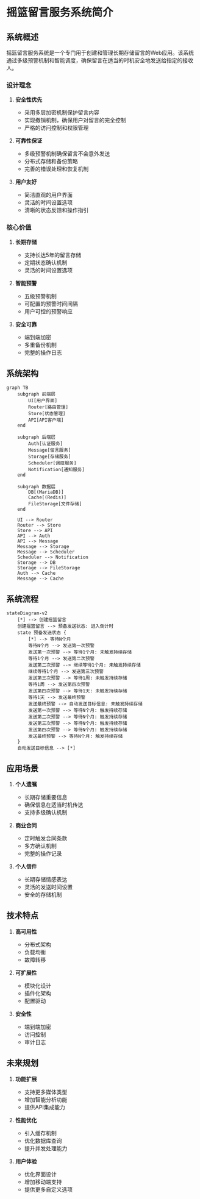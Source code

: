 # 摇篮留言服务系统简介

## 系统概述

摇篮留言服务系统是一个专门用于创建和管理长期存储留言的Web应用。该系统通过多级预警机制和智能调度，确保留言在适当的时机安全地发送给指定的接收人。

### 设计理念

1. **安全性优先**
   - 采用多层加密机制保护留言内容
   - 实现撤销机制，确保用户对留言的完全控制
   - 严格的访问控制和权限管理

2. **可靠性保证**
   - 多级预警机制确保留言不会意外发送
   - 分布式存储和备份策略
   - 完善的错误处理和恢复机制

3. **用户友好**
   - 简洁直观的用户界面
   - 灵活的时间设置选项
   - 清晰的状态反馈和操作指引

### 核心价值

1. **长期存储**
   - 支持长达5年的留言存储
   - 定期状态确认机制
   - 灵活的时间设置选项

2. **智能预警**
   - 五级预警机制
   - 可配置的预警时间间隔
   - 用户可控的预警响应

3. **安全可靠**
   - 端到端加密
   - 多重备份机制
   - 完整的操作日志

## 系统架构

```mermaid
graph TB
    subgraph 前端层
        UI[用户界面]
        Router[路由管理]
        Store[状态管理]
        API[API客户端]
    end

    subgraph 后端层
        Auth[认证服务]
        Message[留言服务]
        Storage[存储服务]
        Scheduler[调度服务]
        Notification[通知服务]
    end

    subgraph 数据层
        DB[(MariaDB)]
        Cache[(Redis)]
        FileStorage[文件存储]
    end

    UI --> Router
    Router --> Store
    Store --> API
    API --> Auth
    API --> Message
    Message --> Storage
    Message --> Scheduler
    Scheduler --> Notification
    Storage --> DB
    Storage --> FileStorage
    Auth --> Cache
    Message --> Cache
```

## 系统流程

```mermaid
stateDiagram-v2
    [*] --> 创建摇篮留言
    创建摇篮留言 --> 预备发送状态: 进入倒计时
    state 预备发送状态 {
        [*] --> 等待N个月
        等待N个月 --> 发送第一次预警
        发送第一次预警 --> 等待1个月: 未触发持续存储
        等待1个月 --> 发送第二次预警
        发送第二次预警 --> 继续等待1个月: 未触发持续存储
        继续等待1个月 --> 发送第三次预警
        发送第三次预警 --> 等待1周: 未触发持续存储
        等待1周 --> 发送第四次预警
        发送第四次预警 --> 等待1天: 未触发持续存储
        等待1天 --> 发送最终预警
        发送最终预警 --> 自动发送目标信息: 未触发持续存储
        发送第一次预警 --> 等待N个月: 触发持续存储
        发送第二次预警 --> 等待N个月: 触发持续存储
        发送第三次预警 --> 等待N个月: 触发持续存储
        发送第四次预警 --> 等待N个月: 触发持续存储
        发送最终预警 --> 等待N个月: 触发持续存储
    }
    自动发送目标信息 --> [*]
```

## 应用场景

1. **个人遗嘱**
   - 长期存储重要信息
   - 确保信息在适当时机传达
   - 支持多级确认机制

2. **商业合同**
   - 定时触发合同条款
   - 多方确认机制
   - 完整的操作记录

3. **个人信件**
   - 长期存储情感表达
   - 灵活的发送时间设置
   - 安全的存储机制

## 技术特点

1. **高可用性**
   - 分布式架构
   - 负载均衡
   - 故障转移

2. **可扩展性**
   - 模块化设计
   - 插件化架构
   - 配置驱动

3. **安全性**
   - 端到端加密
   - 访问控制
   - 审计日志

## 未来规划

1. **功能扩展**
   - 支持更多媒体类型
   - 增加智能分析功能
   - 提供API集成能力

2. **性能优化**
   - 引入缓存机制
   - 优化数据库查询
   - 提升并发处理能力

3. **用户体验**
   - 优化界面设计
   - 增加移动端支持
   - 提供更多自定义选项 